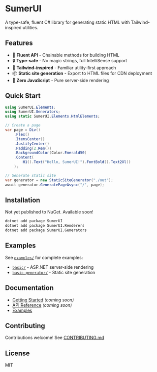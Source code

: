 # SumerUI

A type-safe, fluent C# library for generating static HTML with Tailwind-inspired utilities.

## Features

- 🎨 **Fluent API** - Chainable methods for building HTML
- 🔒 **Type-safe** - No magic strings, full IntelliSense support
- 🎯 **Tailwind-inspired** - Familiar utility-first approach
- 📦 **Static site generation** - Export to HTML files for CDN deployment
- 🚀 **Zero JavaScript** - Pure server-side rendering

## Quick Start

```csharp
using SumerUI.Elements;
using SumerUI.Generators;
using static SumerUI.Elements.HtmlElements;

// Create a page
var page = Div()
    .Flex()
    .ItemsCenter()
    .JustifyCenter()
    .Padding(2.Rem())
    .BackgroundColor(Color.Emerald50)
    .Content(
        H1().Text("Hello, SumerUI!").FontBold().Text2Xl()
    );

// Generate static site
var generator = new StaticSiteGenerator("./out");
await generator.GeneratePageAsync("/", page);
```

## Installation

Not yet published to NuGet. Available soon!

```bash
dotnet add package SumerUI
dotnet add package SumerUI.Renderers
dotnet add package SumerUI.Generators
```

## Examples

See [`examples/`](examples/) for complete examples:
- [`basic/`](examples/basic/) - ASP.NET server-side rendering
- [`basic-generator/`](examples/basic-generator/) - Static site generation

## Documentation

- [Getting Started](docs/getting-started.md) _(coming soon)_
- [API Reference](docs/api-reference.md) _(coming soon)_
- [Examples](examples/)

## Contributing

Contributions welcome! See [CONTRIBUTING.md](CONTRIBUTING.md)

## License

MIT
